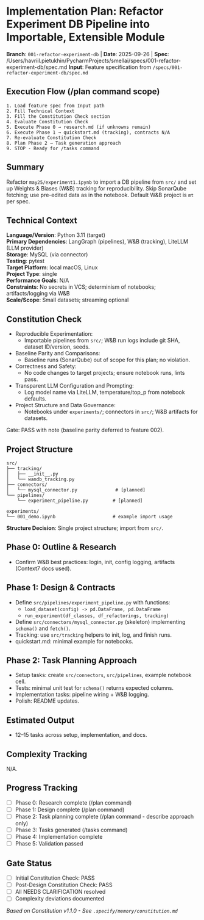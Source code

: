 # Implementation Plan: Refactor Experiment DB Pipeline into Importable, Extensible Module

**Branch**: `001-refactor-experiment-db` | **Date**: 2025-09-26 | **Spec**: /Users/havriil.pietukhin/PycharmProjects/smellai/specs/001-refactor-experiment-db/spec.md
**Input**: Feature specification from `/specs/001-refactor-experiment-db/spec.md`

## Execution Flow (/plan command scope)
```
1. Load feature spec from Input path
2. Fill Technical Context
3. Fill the Constitution Check section
4. Evaluate Constitution Check
5. Execute Phase 0 → research.md (if unknowns remain)
6. Execute Phase 1 → quickstart.md (tracking), contracts N/A
7. Re-evaluate Constitution Check
8. Plan Phase 2 → Task generation approach
9. STOP - Ready for /tasks command
```

## Summary
Refactor `may25/experiment1.ipynb` to import a DB pipeline from `src/` and set up
Weights & Biases (W&B) tracking for reproducibility. Skip SonarQube fetching; use
pre-edited data as in the notebook. Default W&B project is `mt` per spec.

## Technical Context
**Language/Version**: Python 3.11 (target)  
**Primary Dependencies**: LangGraph (pipelines), W&B (tracking), LiteLLM (LLM provider)  
**Storage**: MySQL (via connector)  
**Testing**: pytest  
**Target Platform**: local macOS, Linux  
**Project Type**: single  
**Performance Goals**: N/A  
**Constraints**: No secrets in VCS; determinism of notebooks; artifacts/logging via W&B  
**Scale/Scope**: Small datasets; streaming optional

## Constitution Check
- Reproducible Experimentation: 
  - Importable pipelines from `src/`; W&B run logs include git SHA, dataset ID/version, seeds.
- Baseline Parity and Comparisons: 
  - Baseline runs (SonarQube) out of scope for this plan; no violation.
- Correctness and Safety: 
  - No code changes to target projects; ensure notebook runs, lints pass.
- Transparent LLM Configuration and Prompting: 
  - Log model name via LiteLLM, temperature/top_p from notebook defaults.
- Project Structure and Data Governance: 
  - Notebooks under `experiments/`; connectors in `src/`; W&B artifacts for datasets.

Gate: PASS with note (baseline parity deferred to feature 002).

## Project Structure
```
src/
├── tracking/
│   ├── __init__.py
│   └── wandb_tracking.py
├── connectors/
│   └── mysql_connector.py              # [planned]
└── pipelines/
    └── experiment_pipeline.py         # [planned]

experiments/
└── 001_demo.ipynb                     # example import usage
```

**Structure Decision**: Single project structure; import from `src/`.

## Phase 0: Outline & Research
- Confirm W&B best practices: login, init, config logging, artifacts (Context7 docs used).

## Phase 1: Design & Contracts
- Define `src/pipelines/experiment_pipeline.py` with functions:
  - `load_dataset(config) -> pd.DataFrame, pd.DataFrame`
  - `run_experiment(df_classes, df_refactorings, tracking)`
- Define `src/connectors/mysql_connector.py` (skeleton) implementing `schema()` and `fetch()`.
- Tracking: use `src/tracking` helpers to init, log, and finish runs.
- quickstart.md: minimal example for notebooks.

## Phase 2: Task Planning Approach
- Setup tasks: create `src/connectors`, `src/pipelines`, example notebook cell.
- Tests: minimal unit test for `schema()` returns expected columns.
- Implementation tasks: pipeline wiring + W&B logging.
- Polish: README updates.

## Estimated Output
- 12–15 tasks across setup, implementation, and docs.

## Complexity Tracking
N/A.

## Progress Tracking
- [ ] Phase 0: Research complete (/plan command)
- [ ] Phase 1: Design complete (/plan command)
- [ ] Phase 2: Task planning complete (/plan command - describe approach only)
- [ ] Phase 3: Tasks generated (/tasks command)
- [ ] Phase 4: Implementation complete
- [ ] Phase 5: Validation passed

## Gate Status
- [ ] Initial Constitution Check: PASS
- [ ] Post-Design Constitution Check: PASS
- [ ] All NEEDS CLARIFICATION resolved
- [ ] Complexity deviations documented

*Based on Constitution v1.1.0 - See `.specify/memory/constitution.md`*
